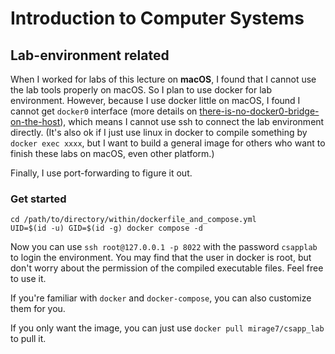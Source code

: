 # Introduction to Computer Systems

## Lab-environment related

When I worked for labs of this lecture on **macOS**, I found that I cannot use the lab tools properly on macOS. So I plan to use docker for lab environment. However, because I use docker little on macOS, I found I cannot get `docker0` interface (more details on [there-is-no-docker0-bridge-on-the-host](https://docs.docker.com/desktop/networking/#there-is-no-docker0-bridge-on-the-host)), which means I cannot use ssh to connect the lab environment directly. (It's also ok if I just use linux in docker to compile something by `docker exec xxxx`, but I want to build a general image for others who want to finish these labs on macOS, even other platform.)

Finally, I use port-forwarding to figure it out.

### Get started

```
cd /path/to/directory/within/dockerfile_and_compose.yml
UID=$(id -u) GID=$(id -g) docker compose -d
```

Now you can use `ssh root@127.0.0.1 -p 8022` with the password `csapplab` to login the environment. You may find that the user in docker is root, but don't worry about the permission of the compiled executable files. Feel free to use it.

If you're familiar with `docker` and `docker-compose`, you can also customize them for you.

If you only want the image, you can just use `docker pull mirage7/csapp_lab` to pull it.
